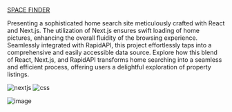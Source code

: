 [SPACE FINDER](https://home-finder-app-qrfu-rdixoncodes.vercel.app/)

Presenting a sophisticated home search site meticulously crafted with React and Next.js. The utilization of Next.js ensures swift loading of home pictures, enhancing the overall fluidity of the browsing experience. Seamlessly integrated with RapidAPI, this project effortlessly taps into a comprehensive and easily accessible data source. Explore how this blend of React, Next.js, and RapidAPI transforms home searching into a seamless and efficient process, offering users a delightful exploration of property listings.

<img src="https://img.shields.io/badge/next%20js-000000?style=for-the-badge&logo=nextdotjs&logoColor=white" alt="nextjs" /> <img src="https://img.shields.io/badge/CSS3-1572B6?style=for-the-badge&logo=css3&logoColor=white" alt="css" />


![image](https://github.com/RDixonCodes/homeFinderApp/assets/73620531/7125a384-0d38-44b8-bee7-413e41d9ee63)


